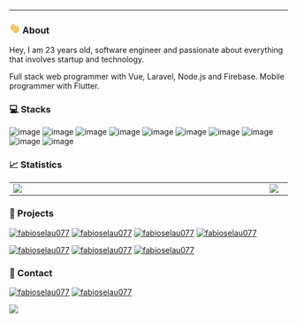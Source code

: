---
<!-- SOBRE -->
### <img src="Oi.gif" width="20px"> About
Hey, I am 23 years old, software engineer and passionate about everything that involves startup and technology.

Full stack web programmer with Vue, Laravel, Node.js and Firebase.
Mobile programmer with Flutter. 


<!-- STACKS -->
### 💻 Stacks

![image](https://img.shields.io/badge/PHP-563D7C?style=for-the-badge&logo=php&logoColor=white)
![image](https://img.shields.io/badge/Laravel-563D7C?style=for-the-badge&logo=laravel&logoColor=white)
![image](https://img.shields.io/badge/Node.js-43853D?style=for-the-badge&logo=node.js&logoColor=white)
![image](https://img.shields.io/badge/Vue.js-0078D4?style=for-the-badge&logo=vue.js&logoColor=white)
![image](https://img.shields.io/badge/Flutter-007ACC?style=for-the-badge&logo=flutter&logoColor=white)
![image](https://img.shields.io/badge/Firebase-20232A?style=for-the-badge&logo=firebase&logoColor=61DAFB)
![image](https://img.shields.io/badge/PostgreSQL-316192?style=for-the-badge&logo=postgresql&logoColor=white)
![image](https://img.shields.io/badge/Amazon_AWS-316192?style=for-the-badge&logo=amazon-aws&logoColor=white)
![image](https://img.shields.io/badge/Google_Cloud-0078D4?style=for-the-badge&logo=google-cloud&logoColor=white)
![image](https://img.shields.io/badge/Stripe-0078D4?style=for-the-badge&logo=stripe&logoColor=white)

<!-- Estatísticas -->
### 📈 Statistics
<center>
<table>
    <tr>
        <td><img width="450px" align="left" src="https://github-readme-stats.vercel.app/api/top-langs/?username=fabioselau077&hide=html&layout=compact&theme=buefy" /></td>
        <td><img width="450px" align="left" src="https://github-readme-stats.vercel.app/api?username=fabioselau077&theme=buefy"/></td>
    </tr>   
</table>
</center>  

<!-- Projetos -->
### 🚀 Projects
[![fabioselau077](https://img.shields.io/badge/Influencer.Me-0077B5?style=for-the-badge&logo=android&logoColor=white)](https://play.google.com/store/apps/details?id=me.getinfluencer.app)
[![fabioselau077](https://img.shields.io/badge/Loja-0077B5?style=for-the-badge&logo=google-chrome&logoColor=white)](https://camisasselecaobrasileira.com/)
[![fabioselau077](https://img.shields.io/badge/SinaisCryptoBrasil-0077B5?style=for-the-badge&logo=android&logoColor=white)](https://play.google.com/store/apps/details?id=com.sinaiscryptobrasil.app)
[![fabioselau077](https://img.shields.io/badge/Wocify-0077B5?style=for-the-badge&logo=bitcoin&logoColor=white)](https://app.wocify.com.br/#/fabioselau)

[![fabioselau077](https://img.shields.io/badge/Influencer.Me-0077B5?style=for-the-badge&logo=google-chrome&logoColor=white)](https://getinfluencer.me)
[![fabioselau077](https://img.shields.io/badge/Wocify-0077B5?style=for-the-badge&logo=google-chrome&logoColor=white)](https://wocify.com.br)
[![fabioselau077](https://img.shields.io/badge/SinaisCryptoBrasil-0077B5?style=for-the-badge&logo=google-chrome&logoColor=white)](https://sinaiscryptobrasil.com)

<!-- CONTATO E OUTROS -->
### 📱 Contact
[![fabioselau077](https://img.shields.io/badge/LinkedIn-0077B5?style=for-the-badge&logo=linkedin&logoColor=white)](https://www.linkedin.com/in/fabioselau/)
[![fabioselau077](https://img.shields.io/badge/Instagram-0077B5?style=for-the-badge&logo=instagram&logoColor=white)](https://instagram.com/fabio_selau1)

<!-- VIEWS -->
![](https://komarev.com/ghpvc/?username=fabioselau077&color=0077B5&style=flat)
